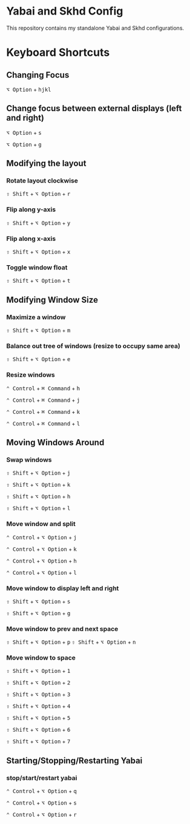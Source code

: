 # Yabai and Skhd Config

This repository contains my standalone Yabai and Skhd configurations.

# Keyboard Shortcuts

## Changing Focus

<kbd>⌥ Option</kbd> + <kbd>hjkl</kbd>

## Change focus between external displays (left and right)

<kbd>⌥ Option</kbd> + <kbd>s</kbd>

<kbd>⌥ Option</kbd> + <kbd>g</kbd>

## Modifying the layout

### Rotate layout clockwise

<kbd>⇧ Shift</kbd> + <kbd>⌥ Option</kbd> + <kbd>r</kbd>

### Flip along y-axis

<kbd>⇧ Shift</kbd> + <kbd>⌥ Option</kbd> + <kbd>y</kbd>

### Flip along x-axis

<kbd>⇧ Shift</kbd> + <kbd>⌥ Option</kbd> + <kbd>x</kbd>

### Toggle window float

<kbd>⇧ Shift</kbd> + <kbd>⌥ Option</kbd> + <kbd>t</kbd>

## Modifying Window Size

### Maximize a window

<kbd>⇧ Shift</kbd> + <kbd>⌥ Option</kbd> + <kbd>m</kbd>

### Balance out tree of windows (resize to occupy same area)

<kbd>⇧ Shift</kbd> + <kbd>⌥ Option</kbd> + <kbd>e</kbd>

### Resize windows

<kbd>⌃ Control</kbd> + <kbd>⌘ Command</kbd> + <kbd>h</kbd>

<kbd>⌃ Control</kbd> + <kbd>⌘ Command</kbd> + <kbd>j</kbd>

<kbd>⌃ Control</kbd> + <kbd>⌘ Command</kbd> + <kbd>k</kbd>

<kbd>⌃ Control</kbd> + <kbd>⌘ Command</kbd> + <kbd>l</kbd>

## Moving Windows Around

### Swap windows

<kbd>⇧ Shift</kbd> + <kbd>⌥ Option</kbd> + <kbd>j</kbd>

<kbd>⇧ Shift</kbd> + <kbd>⌥ Option</kbd> + <kbd>k</kbd>

<kbd>⇧ Shift</kbd> + <kbd>⌥ Option</kbd> + <kbd>h</kbd>

<kbd>⇧ Shift</kbd> + <kbd>⌥ Option</kbd> + <kbd>l</kbd>

### Move window and split

<kbd>⌃ Control</kbd> + <kbd>⌥ Option</kbd> + <kbd>j</kbd>

<kbd>⌃ Control</kbd> + <kbd>⌥ Option</kbd> + <kbd>k</kbd>

<kbd>⌃ Control</kbd> + <kbd>⌥ Option</kbd> + <kbd>h</kbd>

<kbd>⌃ Control</kbd> + <kbd>⌥ Option</kbd> + <kbd>l</kbd>

### Move window to display left and right

<kbd>⇧ Shift</kbd> + <kbd>⌥ Option</kbd> + <kbd>s</kbd>

<kbd>⇧ Shift</kbd> + <kbd>⌥ Option</kbd> + <kbd>g</kbd>

### Move window to prev and next space

<kbd>⇧ Shift</kbd> + <kbd>⌥ Option</kbd> + <kbd>p</kbd>
<kbd>⇧ Shift</kbd> + <kbd>⌥ Option</kbd> + <kbd>n</kbd>

### Move window to space

<kbd>⇧ Shift</kbd> + <kbd>⌥ Option</kbd> + <kbd>1</kbd>

<kbd>⇧ Shift</kbd> + <kbd>⌥ Option</kbd> + <kbd>2</kbd>

<kbd>⇧ Shift</kbd> + <kbd>⌥ Option</kbd> + <kbd>3</kbd>

<kbd>⇧ Shift</kbd> + <kbd>⌥ Option</kbd> + <kbd>4</kbd>

<kbd>⇧ Shift</kbd> + <kbd>⌥ Option</kbd> + <kbd>5</kbd>

<kbd>⇧ Shift</kbd> + <kbd>⌥ Option</kbd> + <kbd>6</kbd>

<kbd>⇧ Shift</kbd> + <kbd>⌥ Option</kbd> + <kbd>7</kbd>

## Starting/Stopping/Restarting Yabai

### stop/start/restart yabai

<kbd>⌃ Control</kbd> + <kbd>⌥ Option</kbd> + <kbd>q</kbd>

<kbd>⌃ Control</kbd> + <kbd>⌥ Option</kbd> + <kbd>s</kbd>

<kbd>⌃ Control</kbd> + <kbd>⌥ Option</kbd> + <kbd>r</kbd>
